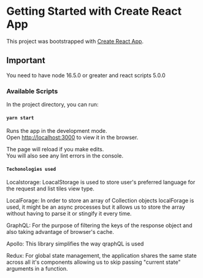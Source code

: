# Getting Started with Create React App

This project was bootstrapped with [Create React App](https://github.com/facebook/create-react-app).

## Important

You need to have node 16.5.0 or greater and react scripts 5.0.0

### Available Scripts

In the project directory, you can run:

#### `yarn start`

Runs the app in the development mode.\
Open [http://localhost:3000](http://localhost:3000) to view it in the browser.

The page will reload if you make edits.\
You will also see any lint errors in the console.

#### `Techonologies used`

Localstorage: LoacalStorage is used to store user's preferred language for the request and list tiles view type.

LocalForage: In order to store an array of Collection objects localForage is used, it might be an async processes but it allows us to store the array without having to parse it or stingify it every time.

GraphQL: For the purpose of filtering the keys of the response object and also taking advantage of browser's cache.

Apollo: This library simplifies the way qraphQL is used

Redux: For global state management, the application shares the same state across all it's components allowing us to skip passing "current state" arguments in a function.

